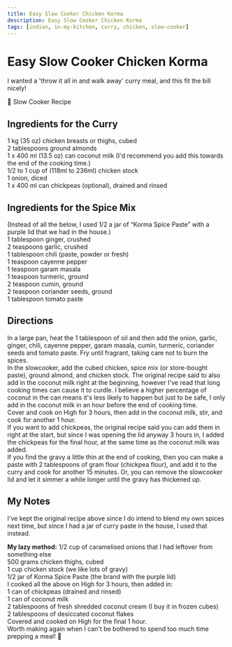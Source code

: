 ```yaml
---
title: Easy Slow Cooker Chicken Korma
description: Easy Slow Cooker Chicken Korma
tags: [indian, in-my-kitchen, curry, chicken, slow-cooker]
---
```


# Easy Slow Cooker Chicken Korma
I wanted a 'throw it all in and walk away' curry meal, and this fit the bill nicely!

🍲 Slow Cooker Recipe

## Ingredients for the Curry
1 kg (35 oz) chicken breasts or thighs, cubed  
2 tablespoons ground almonds  
1 x 400 ml (13.5 oz) can coconut milk (I'd recommend you add this towards the end of the cooking time.)  
1/2 to 1 cup of (118ml to 236ml) chicken stock  
1 onion, diced  
1 x 400 ml can chickpeas (optional), drained and rinsed

## Ingredients for the Spice Mix
(Instead of all the below, I used 1/2 a jar of “Korma Spice Paste” with a purple lid that we had in the house.)  
1 tablespoon ginger, crushed  
2 teaspoons garlic, crushed  
1 tablespoon chili (paste, powder or fresh)  
1 teaspoon cayenne pepper  
1 teaspoon garam masala  
1 teaspoon turmeric, ground  
2 teaspoon cumin, ground  
2 teaspoon coriander seeds, ground  
1 tablespoon tomato paste

## Directions
In a large pan, heat the 1 tablespoon of oil and then add the onion, garlic, ginger, chili, cayenne pepper, garam masala, cumin, turmeric, coriander seeds and tomato paste. Fry until fragrant, taking care not to burn the spices.  
In the slowcooker, add the cubed chicken, spice mix (or store-bought paste), ground almond, and chicken stock. The original recipe said to also add in the coconut milk right at the beginning, however I've read that long cooking times can cause it to curdle. I believe a higher percentage of coconut in the can means it's less likely to happen but just to be safe, I only add in the coconut milk in an hour before the end of cooking time.  
Cover and cook on High for 3 hours, then add in the coconut milk, stir, and cook for another 1 hour.  
If you want to add chickpeas, the original recipe said you can add them in right at the start, but since I was opening the lid anyway 3 hours in, I added the chickpeas for the final hour, at the same time as the coconut milk was added.  
If you find the gravy a little thin at the end of cooking, then you can make a paste with 2 tablespoons of gram flour (chickpea flour), and add it to the curry and cook for another 15 minutes. Or, you can remove the slowcooker lid and let it simmer a while longer until the gravy has thickened up.

## My Notes
I've kept the original recipe above since I do intend to blend my own spices next time, but since I had a jar of curry paste in the house, I used that instead.

**My lazy method:**
1/2 cup of caramelised onions that I had leftover from something else  
500 grams chicken thighs, cubed  
1 cup chicken stock (we like lots of gravy)  
1/2 jar of Korma Spice Paste (the brand with the purple lid)  
I cooked all the above on High for 3 hours, then added in:  
1 can of chickpeas (drained and rinsed)  
1 can of coconut milk  
2 tablespoons of fresh shredded coconut cream (I buy it in frozen cubes)  
2 tablespoons of desiccated coconut flakes  
Covered and cooked on High for the final 1 hour.  
Worth making again when I can't be bothered to spend too much time prepping a meal! 🙂